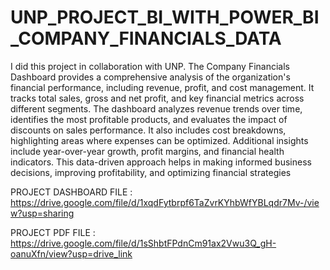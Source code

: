 # UNP_PROJECT_BI_WITH_POWER_BI_COMPANY_FINANCIALS_DATA

I did this project in collaboration with UNP. The Company Financials Dashboard provides a comprehensive analysis of the organization's financial performance, including revenue, profit, and cost management. It tracks total sales, gross and net profit, and key financial metrics across different segments. The dashboard analyzes revenue trends over time, identifies the most profitable products, and evaluates the impact of discounts on sales performance. It also includes cost breakdowns, highlighting areas where expenses can be optimized. Additional insights include year-over-year growth, profit margins, and financial health indicators. This data-driven approach helps in making informed business decisions, improving profitability, and optimizing financial strategies

PROJECT DASHBOARD FILE : https://drive.google.com/file/d/1xqdFytbrpf6TaZvrKYhbWfYBLqdr7Mv-/view?usp=sharing

PROJECT PDF FILE : https://drive.google.com/file/d/1sShbtFPdnCm91ax2Vwu3Q_gH-oanuXfn/view?usp=drive_link
